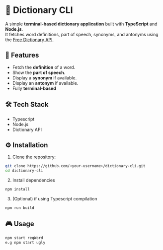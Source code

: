 # 📕 Dictionary CLI

A simple **terminal-based dictionary application** built with **TypeScript** and **Node.js**.  
It fetches word definitions, part of speech, synonyms, and antonyms using the [Free Dictionary API](https://dictionaryapi.dev/).

## 🚀 Features

- Fetch the **definition** of a word.
- Show the **part of speech**.
- Display a **synonym** if available.
- Display an **antonym** if available.
- Fully **terminal-based**

## 🛠️ Tech Stack

- Typescript
- Node.js
- Dictionary API

## ⚙️ Installation

1. Clone the repository:

```bash
git clone https://github.com/<your-username>/dictionary-cli.git
cd dictionary-cli
```
2. Install dependencies
   
```bash
npm install
```
3. (Optional) if using Typescript compilation

```bash
npm run build
```

## 🎮 Usage

```bash
npm start reqWord
e.g npm start ugly
```
